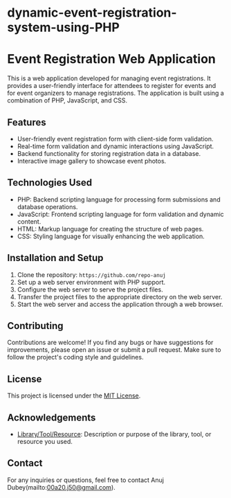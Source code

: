 # dynamic-event-registration-system-using-PHP
# Event Registration Web Application

This is a web application developed for managing event registrations. It provides a user-friendly interface for attendees to register for events and for event organizers to manage registrations. The application is built using a combination of PHP, JavaScript, and CSS.

## Features

- User-friendly event registration form with client-side form validation.
- Real-time form validation and dynamic interactions using JavaScript.
- Backend functionality for storing registration data in a database.
- Interactive image gallery to showcase event photos.

## Technologies Used

- PHP: Backend scripting language for processing form submissions and database operations.
- JavaScript: Frontend scripting language for form validation and dynamic content.
- HTML: Markup language for creating the structure of web pages.
- CSS: Styling language for visually enhancing the web application.

## Installation and Setup

1. Clone the repository: `https://github.com/repo-anuj`
2. Set up a web server environment with PHP support.
3. Configure the web server to serve the project files.
4. Transfer the project files to the appropriate directory on the web server.
5. Start the web server and access the application through a web browser.

## Contributing

Contributions are welcome! If you find any bugs or have suggestions for improvements, please open an issue or submit a pull request. Make sure to follow the project's coding style and guidelines.

## License

This project is licensed under the [MIT License](LICENSE).

## Acknowledgements

- [Library/Tool/Resource](link): Description or purpose of the library, tool, or resource you used.

## Contact

For any inquiries or questions, feel free to contact Anuj Dubey(mailto:00a20.j50@gmail.com).
